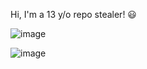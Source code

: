 Hi, I'm a 13 y/o repo stealer! 😃

![image](https://lanyard.cnrad.dev/api/704002391464214548)


![image](https://camo.githubusercontent.com/ba08b960a35d048f92b22b9aa42e487bc407f8aa00039a984922a27c84f4359c/68747470733a2f2f636f756e742e6765746c6f6c692e636f6d2f6765742f404d756666696e61613f7468656d653d72756c653334)
